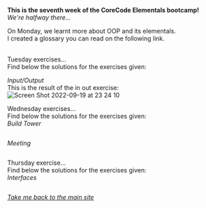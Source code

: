 **This is the seventh week of the CoreCode Elementals bootcamp!**<br>
*We're halfway there...* <br>

On Monday, we learnt more about OOP and its elementals.<br>
I created a glossary you can read on the following link.<br><br>

Tuesday exercises...<br>
Find below the solutions for the exercises given:<br>

*Input/Output*<br>
This is the result of the in out exercise:<br>
![Screen Shot 2022-09-19 at 23 24 10](https://user-images.githubusercontent.com/109565598/191174562-c4b3d672-36b4-4c44-b35d-bebec4764534.png)

Wednesday exercises...<br>
Find below the solutions for the exercises given:<br>
*Build Tower*<br>
```
```
*Meeting*<br>
```
```
Thursday exercise...<br>
Find below the solutions for the exercises given:<br>
*Interfaces*<br>
```
```

*[Take me back to the main site](https://github.com/victorok17/CoreCode_ReadMe)*
